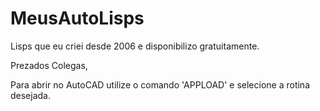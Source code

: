 # MeusAutoLisps
Lisps que eu criei desde 2006 e disponibilizo gratuitamente.

Prezados Colegas,

Para abrir no AutoCAD utilize o comando 'APPLOAD' e selecione a rotina desejada.

